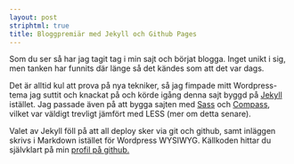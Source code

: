 ```yaml
---
layout: post
striphtml: true
title: Bloggpremiär med Jekyll och Github Pages
---
```


Som du ser så har jag tagit tag i min sajt och börjat blogga. Inget unikt i sig, men tanken har funnits där länge så det kändes som att det var dags.

Det är alltid kul att prova på nya tekniker, så jag fimpade mitt Wordpress-tema jag suttit och knackat på och körde igång denna sajt byggd på [Jekyll](https://github.com/mojombo/jekyll/) istället. Jag passade även på att bygga sajten med [Sass](http://sass-lang.com/) och [Compass](http://compass-style.org/), vilket var väldigt trevligt jämfört med LESS (mer om detta senare).

 Valet av Jekyll föll på att all deploy sker via git och github, samt inläggen skrivs i Markdown istället för Wordpress WYSIWYG. Källkoden hittar du självklart på min [profil på github.](https://github.com/wibron/wibron.github.com)
